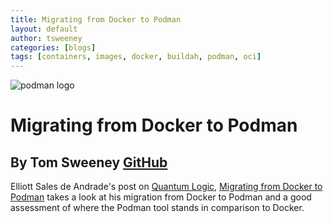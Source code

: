 ```yaml
---
title: Migrating from Docker to Podman
layout: default
author: tsweeney
categories: [blogs]
tags: [containers, images, docker, buildah, podman, oci]
---
```


![podman logo](../static/vectors/raw/podman.svg)

# Migrating from Docker to Podman

## By Tom Sweeney [GitHub](https://github.com/TomSweeneyRedhat)

Elliott Sales de Andrade's post on [Quantum Logic](https://qulogic.gitlab.io/), [Migrating from Docker to Podman](https://qulogic.gitlab.io/posts/2019-10-20-migrating-to-podman/) takes a look at his migration from Docker to Podman and a good assessment of where the Podman tool stands in comparison to Docker.
